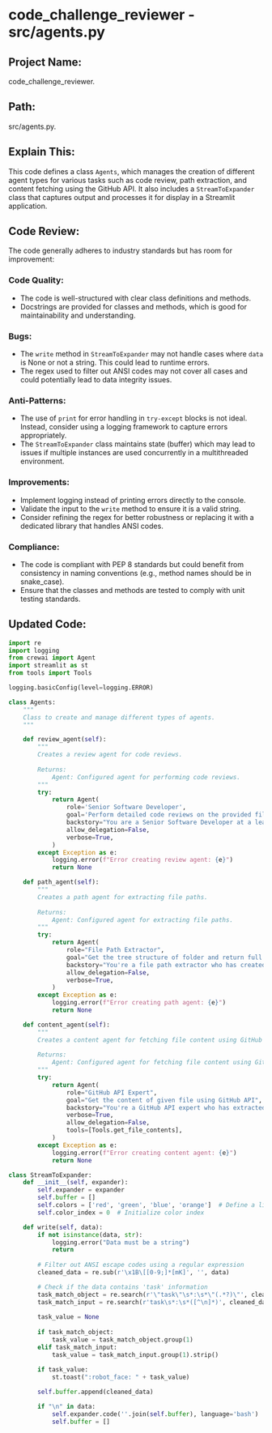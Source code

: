 

# code_challenge_reviewer - src/agents.py



## Project Name: 
code_challenge_reviewer.

## Path: 
src/agents.py.

## Explain This: 
This code defines a class `Agents`, which manages the creation of different agent types for various tasks such as code review, path extraction, and content fetching using the GitHub API. It also includes a `StreamToExpander` class that captures output and processes it for display in a Streamlit application.

## Code Review: 
The code generally adheres to industry standards but has room for improvement:

### Code Quality:
- The code is well-structured with clear class definitions and methods.
- Docstrings are provided for classes and methods, which is good for maintainability and understanding.

### Bugs:
- The `write` method in `StreamToExpander` may not handle cases where `data` is None or not a string. This could lead to runtime errors.
- The regex used to filter out ANSI codes may not cover all cases and could potentially lead to data integrity issues.

### Anti-Patterns:
- The use of `print` for error handling in `try-except` blocks is not ideal. Instead, consider using a logging framework to capture errors appropriately.
- The `StreamToExpander` class maintains state (buffer) which may lead to issues if multiple instances are used concurrently in a multithreaded environment.

### Improvements:
- Implement logging instead of printing errors directly to the console.
- Validate the input to the `write` method to ensure it is a valid string.
- Consider refining the regex for better robustness or replacing it with a dedicated library that handles ANSI codes.

### Compliance:
- The code is compliant with PEP 8 standards but could benefit from consistency in naming conventions (e.g., method names should be in snake_case).
- Ensure that the classes and methods are tested to comply with unit testing standards.

## Updated Code: 
```python
import re
import logging
from crewai import Agent
import streamlit as st
from tools import Tools

logging.basicConfig(level=logging.ERROR)

class Agents:
    """
    Class to create and manage different types of agents.
    """

    def review_agent(self):
        """
        Creates a review agent for code reviews.
        
        Returns:
            Agent: Configured agent for performing code reviews.
        """
        try:
            return Agent(
                role='Senior Software Developer',
                goal='Perform detailed code reviews on the provided file to ensure it adheres to industry code quality standards. The code review should focus on the following aspects: evaluate code quality, identify bugs, spot anti-patterns, recommend improvements and ensure compliance.',
                backstory="You are a Senior Software Developer at a leading tech company, responsible for maintaining high code quality standards across the organization. As part of your role, you are tasked with conducting thorough code reviews on given file contents. Your goal is to ensure the code meets industry standards and follows best practices specific to the technologies in use.",
                allow_delegation=False,
                verbose=True,
            )
        except Exception as e:
            logging.error(f"Error creating review agent: {e}")
            return None

    def path_agent(self):
        """
        Creates a path agent for extracting file paths.
        
        Returns:
            Agent: Configured agent for extracting file paths.
        """
        try:
            return Agent(
                role="File Path Extractor",
                goal="Get the tree structure of folder and return full paths of the given file or files of given folder in array format",
                backstory="You're a file path extractor who has created several file paths from given tree structures",
                allow_delegation=False,
                verbose=True,
            )
        except Exception as e:
            logging.error(f"Error creating path agent: {e}")
            return None

    def content_agent(self):
        """
        Creates a content agent for fetching file content using GitHub API.
        
        Returns:
            Agent: Configured agent for fetching file content using GitHub API.
        """
        try:
            return Agent(
                role="GitHub API Expert",
                goal="Get the content of given file using GitHub API",
                backstory="You're a GitHub API expert who has extracted many file contents using GitHub's API",
                verbose=True,
                allow_delegation=False,
                tools=[Tools.get_file_contents],
            )
        except Exception as e:
            logging.error(f"Error creating content agent: {e}")
            return None

class StreamToExpander:
    def __init__(self, expander):
        self.expander = expander
        self.buffer = []
        self.colors = ['red', 'green', 'blue', 'orange']  # Define a list of colors
        self.color_index = 0  # Initialize color index

    def write(self, data):
        if not isinstance(data, str):
            logging.error("Data must be a string")
            return
        
        # Filter out ANSI escape codes using a regular expression
        cleaned_data = re.sub(r'\x1B\[[0-9;]*[mK]', '', data)

        # Check if the data contains 'task' information
        task_match_object = re.search(r'\"task\"\s*:\s*\"(.*?)\"', cleaned_data, re.IGNORECASE)
        task_match_input = re.search(r'task\s*:\s*([^\n]*)', cleaned_data, re.IGNORECASE)
        
        task_value = None
        
        if task_match_object:
            task_value = task_match_object.group(1)
        elif task_match_input:
            task_value = task_match_input.group(1).strip()

        if task_value:
            st.toast(":robot_face: " + task_value)
            
        self.buffer.append(cleaned_data)

        if "\n" in data:
            self.expander.code(''.join(self.buffer), language='bash')
            self.buffer = []


